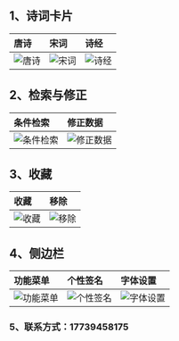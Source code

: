 ## 1、诗词卡片
|唐诗|宋词|诗经|
|:---|:---|:---|
|![唐诗](https://github.com/Sningi/song/blob/master/showImages/tpoem.jpg)|![宋词](https://github.com/Sningi/song/blob/master/showImages/spoem.jpg)|![诗经](https://github.com/Sningi/song/blob/master/showImages/song.jpg)|
## 2、检索与修正
|条件检索|修正数据|
|:---|:---|
|![条件检索](https://github.com/Sningi/song/blob/master/showImages/search.jpg)|![修正数据](https://github.com/Sningi/song/blob/master/showImages/alter.jpg)|
## 3、收藏
|收藏|移除|
|:---|:---|
|![收藏](https://github.com/Sningi/song/blob/master/showImages/love.jpg)|![移除](https://github.com/Sningi/song/blob/master/showImages/rm.jpg)|
## 4、侧边栏
|功能菜单|个性签名|字体设置|
|:---|:---|:---|
|![功能菜单](https://github.com/Sningi/song/blob/master/showImages/dreaw.jpg)|![个性签名](https://github.com/Sningi/song/blob/master/showImages/motto.jpg)|![字体设置](https://github.com/Sningi/song/blob/master/showImages/font.jpg)|
### 5、联系方式：17739458175